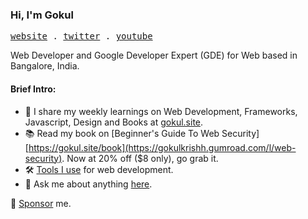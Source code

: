 ### Hi, I'm Gokul

<p>
  <samp>
   <a href="https://gokul.site">website</a> .
   <a href="https://twitter.com/gokul_i">twitter</a> .
   <a href="https://youtube.com/@gokulkrishh">youtube</a>
  </samp>
 </p>

Web Developer and Google Developer Expert (GDE) for Web based in Bangalore, India.

#### Brief Intro:

- 📩 I share my weekly learnings on Web Development, Frameworks, Javascript, Design and Books at [gokul.site](https://gokul.site).
- 📚 Read my book on [Beginner's Guide To Web Security][https://gokul.site/book](https://gokulkrishh.gumroad.com/l/web-security). Now at 20% off ($8 only), go grab it.
- 🛠 [Tools I use](http://gokul.site/blog/uses) for web development.
- 💬 Ask me about anything [here](https://github.com/gokulkrishh/gokulkrishh/issues).

🔗 [Sponsor](https://github.com/sponsors/gokulkrishh) me.
